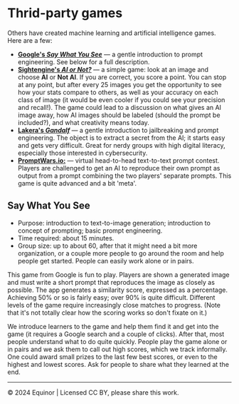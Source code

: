# Thrid-party games

Others have created machine learning and artificial intelligence games. Here are a few:

- [**Google's _Say What You See_**](https://g.co/arts/CcxCfSar2XWWKxMZ7) &mdash; a gentle introduction to prompt engineering. See below for a full description.
- [**Sightengine's _AI or Not?_**](https://sightengine.com/ai-or-not) &mdash; a simple game: look at an image and choose **AI** or **Not AI**. If you are correct, you score a point. You can stop at any point, but after every 25 images you get the opportunity to see how your stats compare to others, as well as your accuracy on each class of image (it would be even cooler if you could see your precision and recall!). The game could lead to a discussion on what gives an AI image away, how AI images should be labeled (should the prompt be included?), and what creativity means today.
- [**Lakera's _Gandalf_**](https://gandalf.lakera.ai/intro) &mdash; a gentle introduction to jailbreaking and prompt engineering. The object is to extract a secret from the AI; it starts easy and gets very difficult. Great for nerdy groups with high digital literacy, especially those interested in cybersecurity.
- [**PromptWars.io:**](https://promptwars.io/) &mdash; virtual head-to-head text-to-text prompt contest. Players are challenged to get an AI to reproduce their own prompt as output from a prompt combining the two players' separate prompts. This game is quite advanced and a bit 'meta'.


## Say What You See

- Purpose: introduction to text-to-image generation; introduction to concept of prompting; basic prompt engineering.
- Time required: about 15 minutes.
- Group size: up to about 60, after that it might need a bit more organization, or a couple more people to go around the room and help people get started. People can easily work alone or in pairs.

This game from Google is fun to play. Players are shown a generated image and must write a short prompt that reproduces the image as closely as possible. The app generates a similarity score, expressed as a percentage. Achieving 50% or so is fairly easy; over 90% is quite difficult. Different levels of the game require increasingly close matches to progress. (Note that it's not totally clear how the scoring works so don't fixate on it.)

We introduce learners to the game and help them find it and get into the game (it requires a Google search and a couple of clicks). After that, most people understand what to do quite quickly. People play the game alone or in pairs and we ask them to call out high scores, which we track informally. One could award small prizes to the last few best scores, or even to the highest and lowest scores. Ask for people to share what they learned at the end.



---

&copy; 2024 Equinor | Licensed CC BY, please share this work.
